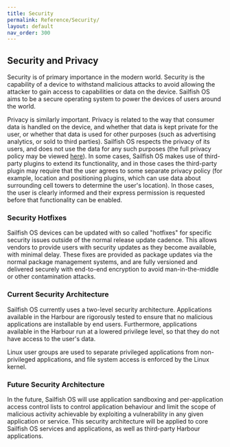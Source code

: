 ```yaml
---
title: Security
permalink: Reference/Security/
layout: default
nav_order: 300
---
```


## Security and Privacy

Security is of primary importance in the modern world. Security is the capability of a device to withstand malicious attacks to avoid allowing the attacker to gain access to capabilities or data on the device. Sailfish OS aims to be a secure operating system to power the devices of users around the world.

Privacy is similarly important. Privacy is related to the way that consumer data is handled on the device, and whether that data is kept private for the user, or whether that data is used for other purposes (such as advertising analytics, or sold to third parties). Sailfish OS respects the privacy of its users, and does not use the data for any such purposes (the full privacy policy may be viewed [here](https://jolla.com/sailfish-eula/)). In some cases, Sailfish OS makes use of third-party plugins to extend its functionality, and in those cases the third-party plugin may require that the user agrees to some separate privacy policy (for example, location and positioning plugins, which can use data about surrounding cell towers to determine the user's location). In those cases, the user is clearly informed and their express permission is requested before that functionality can be enabled.

### Security Hotfixes

Sailfish OS devices can be updated with so called "hotfixes" for specific security issues outside of the normal release update cadence. This allows vendors to provide users with security updates as they become available, with minimal delay. These fixes are provided as package updates via the normal package management systems, and are fully versioned and delivered securely with end-to-end encryption to avoid man-in-the-middle or other contamination attacks.

### Current Security Architecture

Sailfish OS currently uses a two-level security architecture. Applications available in the Harbour are rigorously tested to ensure that no malicious applications are installable by end users. Furthermore, applications available in the Harbour run at a lowered privilege level, so that they do not have access to the user's data.

Linux user groups are used to separate privileged applications from non-privileged applications, and file system access is enforced by the Linux kernel.

### Future Security Architecture

In the future, Sailfish OS will use application sandboxing and per-application access control lists to control application behaviour and limit the scope of malicious activity achievable by exploiting a vulnerability in any given application or service. This security architecture will be applied to core Sailfish OS services and applications, as well as third-party Harbour applications.

